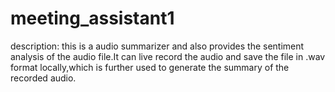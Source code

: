 # meeting_assistant1
description:
this is a audio summarizer and also provides the sentiment analysis of the audio file.It can live record the audio and save the file in .wav format locally,which is further used to generate the summary of the recorded audio.
